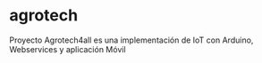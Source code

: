 # agrotech
Proyecto Agrotech4all es una implementación de IoT con Arduino, Webservices y aplicación Móvil 

